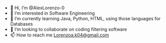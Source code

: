 - 👋 Hi, I’m @AlexLorenzo-0
- 👀 I’m interested in Software Engineering
- 🌱 I’m currently learning Java, Python, HTML, using those languages for Databases
- 💞️ I’m looking to collaborate on coding filtering software
- 📫 How to reach me Lorenzoa.k04@gmail.com

<!---
AlexLorenzo-0/AlexLorenzo-0 is a ✨ special ✨ repository because its `README.md` (this file) appears on your GitHub profile.
You can click the Preview link to take a look at your changes.
--->
